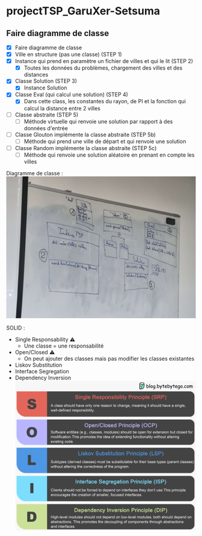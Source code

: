 # projectTSP_GaruXer-Setsuma

## Faire diagramme de classe
* [X] Faire diagramme de classe
* [X] Ville en structure (pas une classe) (STEP 1)
* [X] Instance qui prend en paramètre un fichier de villes et qui le lit (STEP 2)
  * [X] Toutes les données du problèmes, chargement des villes et des distances
* [X] Classe Solution (STEP 3)
  * [X] Instance Solution
* [X] Classe Eval (qui calcul une solution) (STEP 4)
  * [X] Dans cette class, les constantes du rayon, de PI et la fonction qui calcul la distance entre 2 villes
* [ ] Classe abstraite (STEP 5)
  * [ ] Méthode virtuelle qui renvoie une solution par rapport à des données d'entrée 
* [ ] Classe Glouton implémente la classe abstraite (STEP 5b)
  * [ ] Méthode qui prend une ville de départ et qui renvoie une solution 
* [ ] Classe Random implémente la classe abstraite (STEP 5c)
  * [ ] Méthode qui renvoie une solution aléatoire en prenant en compte les villes

Diagramme de classe : 
![img.png](assets/diag-class.jpg)

SOLID : 
* Single Responsability :warning:
  * Une classe = une responsabilité 
* Open/Closed :warning:
  * On peut ajouter des classes mais pas modifier les classes existantes
* Liskov Substitution
* Interface Segregation
* Dependency Inversion
![img.png](assets/img.png)